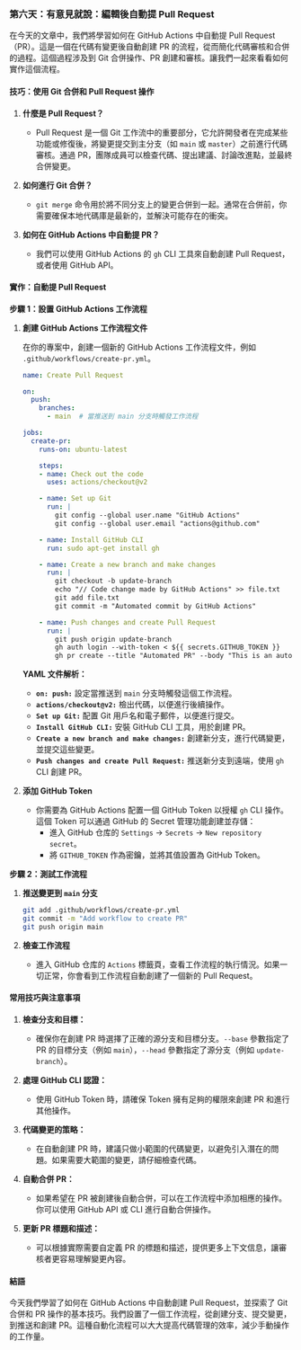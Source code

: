 ### 第六天：有意見就說：編輯後自動提 Pull Request

在今天的文章中，我們將學習如何在 GitHub Actions 中自動提 Pull Request（PR）。這是一個在代碼有變更後自動創建 PR 的流程，從而簡化代碼審核和合併的過程。這個過程涉及到 Git 合併操作、PR 創建和審核。讓我們一起來看看如何實作這個流程。

#### 技巧：使用 Git 合併和 Pull Request 操作

1. **什麼是 Pull Request？**
   - Pull Request 是一個 Git 工作流中的重要部分，它允許開發者在完成某些功能或修復後，將變更提交到主分支（如 `main` 或 `master`）之前進行代碼審核。通過 PR，團隊成員可以檢查代碼、提出建議、討論改進點，並最終合併變更。

2. **如何進行 Git 合併？**
   - `git merge` 命令用於將不同分支上的變更合併到一起。通常在合併前，你需要確保本地代碼庫是最新的，並解決可能存在的衝突。

3. **如何在 GitHub Actions 中自動提 PR？**
   - 我們可以使用 GitHub Actions 的 `gh` CLI 工具來自動創建 Pull Request，或者使用 GitHub API。

#### 實作：自動提 Pull Request

**步驟 1：設置 GitHub Actions 工作流程**

1. **創建 GitHub Actions 工作流程文件**

   在你的專案中，創建一個新的 GitHub Actions 工作流程文件，例如 `.github/workflows/create-pr.yml`。

   ```yaml
   name: Create Pull Request

   on:
     push:
       branches:
         - main  # 當推送到 main 分支時觸發工作流程

   jobs:
     create-pr:
       runs-on: ubuntu-latest

       steps:
       - name: Check out the code
         uses: actions/checkout@v2

       - name: Set up Git
         run: |
           git config --global user.name "GitHub Actions"
           git config --global user.email "actions@github.com"

       - name: Install GitHub CLI
         run: sudo apt-get install gh

       - name: Create a new branch and make changes
         run: |
           git checkout -b update-branch
           echo "// Code change made by GitHub Actions" >> file.txt
           git add file.txt
           git commit -m "Automated commit by GitHub Actions"

       - name: Push changes and create Pull Request
         run: |
           git push origin update-branch
           gh auth login --with-token < ${{ secrets.GITHUB_TOKEN }}
           gh pr create --title "Automated PR" --body "This is an automated PR created by GitHub Actions" --base main --head update-branch
   ```

   **YAML 文件解析：**
   - **`on: push:`** 設定當推送到 `main` 分支時觸發這個工作流程。
   - **`actions/checkout@v2:`** 檢出代碼，以便進行後續操作。
   - **`Set up Git:`** 配置 Git 用戶名和電子郵件，以便進行提交。
   - **`Install GitHub CLI:`** 安裝 GitHub CLI 工具，用於創建 PR。
   - **`Create a new branch and make changes:`** 創建新分支，進行代碼變更，並提交這些變更。
   - **`Push changes and create Pull Request:`** 推送新分支到遠端，使用 `gh` CLI 創建 PR。

2. **添加 GitHub Token**

   - 你需要為 GitHub Actions 配置一個 GitHub Token 以授權 `gh` CLI 操作。這個 Token 可以通過 GitHub 的 Secret 管理功能創建並存儲：
     - 進入 GitHub 仓库的 `Settings` -> `Secrets` -> `New repository secret`。
     - 將 `GITHUB_TOKEN` 作為密鑰，並將其值設置為 GitHub Token。

**步驟 2：測試工作流程**

1. **推送變更到 `main` 分支**

   ```bash
   git add .github/workflows/create-pr.yml
   git commit -m "Add workflow to create PR"
   git push origin main
   ```

2. **檢查工作流程**

   - 進入 GitHub 仓库的 `Actions` 標籤頁，查看工作流程的執行情況。如果一切正常，你會看到工作流程自動創建了一個新的 Pull Request。

#### 常用技巧與注意事項

1. **檢查分支和目標：**
   - 確保你在創建 PR 時選擇了正確的源分支和目標分支。`--base` 參數指定了 PR 的目標分支（例如 `main`），`--head` 參數指定了源分支（例如 `update-branch`）。

2. **處理 GitHub CLI 認證：**
   - 使用 GitHub Token 時，請確保 Token 擁有足夠的權限來創建 PR 和進行其他操作。

3. **代碼變更的策略：**
   - 在自動創建 PR 時，建議只做小範圍的代碼變更，以避免引入潛在的問題。如果需要大範圍的變更，請仔細檢查代碼。

4. **自動合併 PR：**
   - 如果希望在 PR 被創建後自動合併，可以在工作流程中添加相應的操作。你可以使用 GitHub API 或 CLI 進行自動合併操作。

5. **更新 PR 標題和描述：**
   - 可以根據實際需要自定義 PR 的標題和描述，提供更多上下文信息，讓審核者更容易理解變更內容。

#### 結語

今天我們學習了如何在 GitHub Actions 中自動創建 Pull Request，並探索了 Git 合併和 PR 操作的基本技巧。我們設置了一個工作流程，從創建分支、提交變更，到推送和創建 PR。這種自動化流程可以大大提高代碼管理的效率，減少手動操作的工作量。